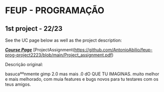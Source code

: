# FEUP - PROGRAMAÇÃO
## 1st project - 22/23

See the UC page below as well as the project description:

[***Course Page***](https://sigarra.up.pt/feup/pt/ucurr_geral.ficha_uc_view?pv_ocorrencia_id=484422)
[ProjectAssignment(https://github.com/AntonioAbilio/feup-prog-project2223/blob/main/Project_assignment.pdf)



Descrição original:

basucaººnmente gimp 2.0 mas mais .0 dO QUE TU IMAGINAS. muito melhor e 
mais melhorado, com muia features e bugs novos para tu testares com os 
teus amigos.

